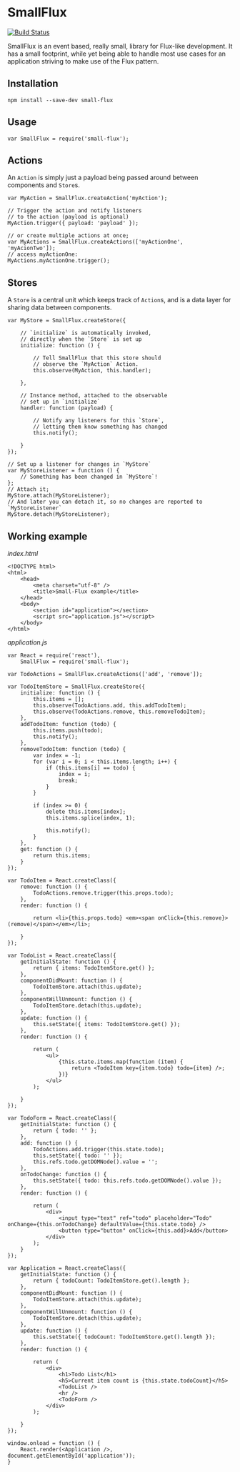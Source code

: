 # SmallFlux

[![Build Status](https://travis-ci.org/WelcomWeb/small-flux.svg?branch=master)](https://travis-ci.org/WelcomWeb/small-flux)

SmallFlux is an event based, really small, library for Flux-like development. It has a small footprint, while yet being able to handle most use cases for an application striving to make use of the Flux pattern.

## Installation

    npm install --save-dev small-flux

## Usage

    var SmallFlux = require('small-flux');

## Actions
An `Action` is simply just a payload being passed around between components and `Store`s.

    var MyAction = SmallFlux.createAction('myAction');

    // Trigger the action and notify listeners
    // to the action (payload is optional)
    MyAction.trigger({ payload: 'payload' });

    // or create multiple actions at once;
    var MyActions = SmallFlux.createActions(['myActionOne', 'myAcionTwo']);
    // access myActionOne:
    MyActions.myActionOne.trigger();

## Stores
A `Store` is a central unit which keeps track of `Action`s, and is a data layer for sharing data between components.

	var MyStore = SmallFlux.createStore({

		// `initialize` is automatically invoked,
		// directly when the `Store` is set up
		initialize: function () {

			// Tell SmallFlux that this store should
			// observe the `MyAction` Action.
			this.observe(MyAction, this.handler);

		},

		// Instance method, attached to the observable
		// set up in `initialize`
		handler: function (payload) {

			// Notify any listeners for this `Store`,
			// letting them know something has changed
			this.notify();

		}
	});

	// Set up a listener for changes in `MyStore`
	var MyStoreListener = function () {
		// Something has been changed in `MyStore`!
	};
	// Attach it;
	MyStore.attach(MyStoreListener);
	// And later you can detach it, so no changes are reported to `MyStoreListener`
	MyStore.detach(MyStoreListener);

## Working example

*index.html*

	<!DOCTYPE html>
	<html>
		<head>
			<meta charset="utf-8" />
			<title>Small-Flux example</title>
		</head>
		<body>
			<section id="application"></section>
			<script src="application.js"></script>
		</body>
	</html>

*application.js*

	var React = require('react'),
		SmallFlux = require('small-flux');

	var TodoActions = SmallFlux.createActions(['add', 'remove']);

	var TodoItemStore = SmallFlux.createStore({
		initialize: function () {
			this.items = [];
			this.observe(TodoActions.add, this.addTodoItem);
			this.observe(TodoActions.remove, this.removeTodoItem);
		},
		addTodoItem: function (todo) {
			this.items.push(todo);
			this.notify();
		},
		removeTodoItem: function (todo) {
			var index = -1;
			for (var i = 0; i < this.items.length; i++) {
				if (this.items[i] == todo) {
					index = i;
					break;
				}
			}

			if (index >= 0) {
				delete this.items[index];
				this.items.splice(index, 1);

				this.notify();
			}
		},
		get: function () {
			return this.items;
		}
	});

	var TodoItem = React.createClass({
		remove: function () {
			TodoActions.remove.trigger(this.props.todo);
		},
		render: function () {

			return <li>{this.props.todo} <em><span onClick={this.remove}>(remove)</span></em></li>;

		}
	});

	var TodoList = React.createClass({
		getInitialState: function () {
			return { items: TodoItemStore.get() };
		},
		componentDidMount: function () {
			TodoItemStore.attach(this.update);
		},
		componentWillUnmount: function () {
			TodoItemStore.detach(this.update);
		},
		update: function () {
			this.setState({ items: TodoItemStore.get() });
		},
		render: function () {

			return (
				<ul>
					{this.state.items.map(function (item) {
						return <TodoItem key={item.todo} todo={item} />;
					})}
				</ul>
			);

		}
	});

	var TodoForm = React.createClass({
		getInitialState: function () {
			return { todo: '' };
		},
		add: function () {
			TodoActions.add.trigger(this.state.todo);
			this.setState({ todo: '' });
			this.refs.todo.getDOMNode().value = '';
		},
		onTodoChange: function () {
			this.setState({ todo: this.refs.todo.getDOMNode().value });
		},
		render: function () {

			return (
				<div>
					<input type="text" ref="todo" placeholder="Todo" onChange={this.onTodoChange} defaultValue={this.state.todo} />
					<button type="button" onClick={this.add}>Add</button>
				</div>
			);
		}
	});

	var Application = React.createClass({
		getInitialState: function () {
			return { todoCount: TodoItemStore.get().length };
		},
		componentDidMount: function () {
			TodoItemStore.attach(this.update);
		},
		componentWillUnmount: function () {
			TodoItemStore.detach(this.update);
		},
		update: function () {
			this.setState({ todoCount: TodoItemStore.get().length });
		},
		render: function () {

			return (
				<div>
					<h1>Todo List</h1>
					<h5>Current item count is {this.state.todoCount}</h5>
					<TodoList />
					<hr />
					<TodoForm />
				</div>
			);

		}
	});

	window.onload = function () {
		React.render(<Application />, document.getElementById('application'));
	}
